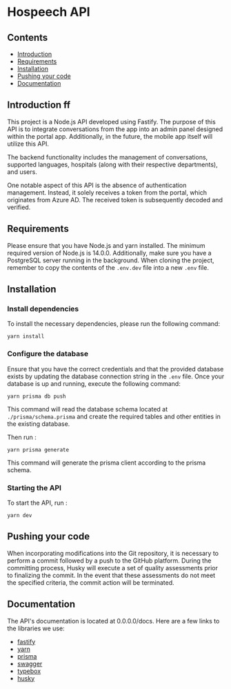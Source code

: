 # Hospeech API

## Contents

- [Introduction](#-introduction)
- [Requirements](#-requirements)
- [Installation](#-installation)
- [Pushing your code](#-pushing-your-code)
- [Documentation](#-documentation)

## Introduction ff

This project is a Node.js API developed using Fastify. The purpose of this API is to integrate conversations from the app into an admin panel designed within the portal app. Additionally, in the future, the mobile app itself will utilize this API.

The backend functionality includes the management of conversations, supported languages, hospitals (along with their respective departments), and users.

One notable aspect of this API is the absence of authentication management. Instead, it solely receives a token from the portal, which originates from Azure AD. The received token is subsequently decoded and verified.

## Requirements

Please ensure that you have Node.js and yarn installed. The minimum required version of Node.js is 14.0.0.
Additionally, make sure you have a PostgreSQL server running in the background.
When cloning the project, remember to copy the contents of the `.env.dev` file into a new `.env` file.

## Installation

### Install dependencies

To install the necessary dependencies, please run the following command:

```shell
yarn install
```

### Configure the database

Ensure that you have the correct credentials and that the provided database exists by updating the database connection string in the `.env` file.
Once your database is up and running, execute the following command:

```shell
yarn prisma db push
```

This command will read the database schema located at `./prisma/schema.prisma` and create the required tables and other entities in the existing database.

Then run :

```shell
yarn prisma generate
```

This command will generate the prisma client according to the prisma schema.

### Starting the API

To start the API, run :

```shell
yarn dev
```

## Pushing your code

When incorporating modifications into the Git repository, it is necessary to perform a commit followed by a push to the GitHub platform. During the committing process, Husky will execute a set of quality assessments prior to finalizing the commit. In the event that these assessments do not meet the specified criteria, the commit action will be terminated.

## Documentation

The API's documentation is located at 0.0.0.0/docs.
Here are a few links to the libraries we use:

- [fastify](https://fastify.dev)
- [yarn](https://yarnpkg.org)
- [prisma](https://www.prisma.io)
- [swagger](https://swagger.io)
- [typebox](https://github.com/sinclairzx81/typebox)
- [husky](https://typicode.github.io/husky)
